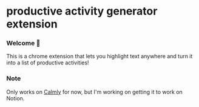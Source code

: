 # productive activity generator extension
### Welcome 👋
This is a chrome extension that lets you highlight text anywhere and turn it into a list of productive activities!

### **Note**
Only works on [Calmly](https://calmlywriter.com/online/) for now, but I'm working on getting it to work on Notion.

